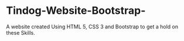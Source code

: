# Tindog-Website-Bootstrap-
A website created Using HTML 5, CSS 3 and Bootstrap to get a hold on these Skills.
